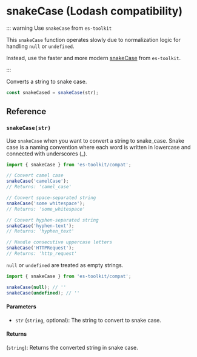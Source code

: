 # snakeCase (Lodash compatibility)

::: warning Use `snakeCase` from `es-toolkit`

This `snakeCase` function operates slowly due to normalization logic for handling `null` or `undefined`.

Instead, use the faster and more modern [snakeCase](../../string/snakeCase.md) from `es-toolkit`.

:::

Converts a string to snake case.

```typescript
const snakeCased = snakeCase(str);
```

## Reference

### `snakeCase(str)`

Use `snakeCase` when you want to convert a string to snake_case. Snake case is a naming convention where each word is written in lowercase and connected with underscores (_).

```typescript
import { snakeCase } from 'es-toolkit/compat';

// Convert camel case
snakeCase('camelCase');
// Returns: 'camel_case'

// Convert space-separated string
snakeCase('some whitespace');
// Returns: 'some_whitespace'

// Convert hyphen-separated string
snakeCase('hyphen-text');
// Returns: 'hyphen_text'

// Handle consecutive uppercase letters
snakeCase('HTTPRequest');
// Returns: 'http_request'
```

`null` or `undefined` are treated as empty strings.

```typescript
import { snakeCase } from 'es-toolkit/compat';

snakeCase(null); // ''
snakeCase(undefined); // ''
```

#### Parameters

- `str` (`string`, optional): The string to convert to snake case.

#### Returns

(`string`): Returns the converted string in snake case.
